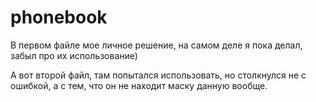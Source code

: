 # phonebook
В первом файле мое личное решение, на самом деле я пока делал, забыл про их использование)

А вот второй файл, там попытался использовать, но столкнулся не с ошибкой, а с тем, что он не находит маску данную вообще.
